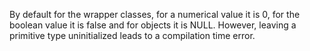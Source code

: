 By default for the wrapper classes, for a numerical value it is 0, for
the boolean value it is false and for objects it is NULL. However,
leaving a primitive type uninitialized leads to a compilation time
error.